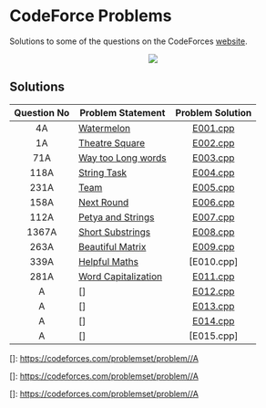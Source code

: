 # CodeForce Problems
Solutions to some of the questions on the CodeForces [website](https://codeforces.com/ "CodeForces").
<p align="center"><img src="https://camo.githubusercontent.com/c9f7470b1fedaf3e11008d600936cbd9db1f61d4/68747470733a2f2f69742d6564752e636f6d2f73697465732f64656661756c742f66696c65732f636f6465666f726365736c6f676f2e706e67"></p>


## Solutions

| Question No | Problem Statement	| Problem Solution |	
|:------------:|--------------------|:------------:|
| 4A          | [Watermelon]    	| [E001.cpp] |
| 1A         | [Theatre Square]    	| [E002.cpp] |
| 71A         | [Way too Long words]    	| [E003.cpp] |
| 118A         | [ String Task]    	| [E004.cpp] |
| 231A         | [ Team]    	| [E005.cpp] |
| 158A         | [Next Round]    	| [E006.cpp] |
| 112A         | [Petya and Strings]    	| [E007.cpp] |
| 1367A         | [Short Substrings]    	| [E008.cpp] |
| 263A         | [Beautiful Matrix]    	| [E009.cpp] |
| 339A         | [Helpful Maths]    	| [E010.cpp] |
| 281A         | [Word Capitalization]    	| [E011.cpp] |
| A         | []    	| [E012.cpp] |
| A         | []    	| [E013.cpp] |
| A         | []    	| [E014.cpp] |
| A         | []    	| [E015.cpp] |



[//]: # (Solutions)

[E001.cpp]: Solutions/E001.cpp
[Watermelon]: https://codeforces.com/problemset/problem/4/A

[E002.cpp]: Solutions/E002.cpp
[Theatre Square]: https://codeforces.com/problemset/problem/1/A

[E003.cpp]: Solutions/E003.cpp
[Way too Long words]: https://codeforces.com/problemset/problem/71/A

[E004.cpp]: Solutions/E004.cpp
[ String Task]: https://codeforces.com/problemset/problem/118/A

[E005.cpp]: Solutions/E005.cpp
[Team]: https://codeforces.com/problemset/problem/231/A

[E006.cpp]: Solutions/E006.cpp
[Next Round]: https://codeforces.com/problemset/problem/158/A

[E007.cpp]: Solutions/E007.cpp
[Petya and Strings]: https://codeforces.com/problemset/problem/112/A

[E008.cpp]: Solutions/E008.cpp
[Short Substrings]: https://codeforces.com/problemset/problem/1367/A

[E009.cpp]: Solutions/E009.cpp
[Beautiful Matrix]: https://codeforces.com/problemset/problem/263/A

[E0010.cpp]: Solutions/E010.cpp
[Helpful Maths]: https://codeforces.com/problemset/problem/339/A

[E011.cpp]: Solutions/E011.cpp
[Word Capitalization]: https://codeforces.com/problemset/problem/281/A

[E012.cpp]: Solutions/E012.cpp
[]: https://codeforces.com/problemset/problem//A

[E013.cpp]: Solutions/E013.cpp
[]: https://codeforces.com/problemset/problem//A

[E014.cpp]: Solutions/E014.cpp
[]: https://codeforces.com/problemset/problem//A







